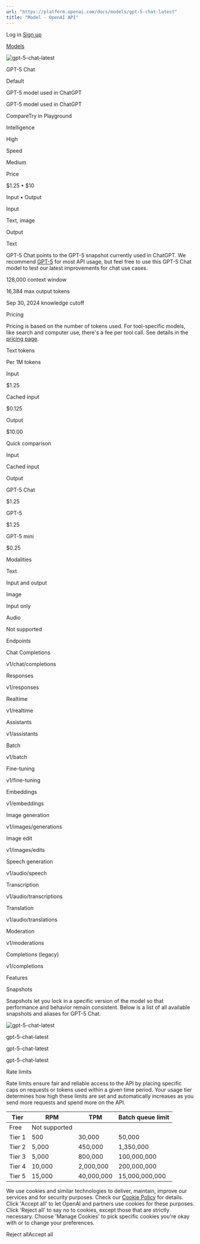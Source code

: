 ```yaml
---
url: "https://platform.openai.com/docs/models/gpt-5-chat-latest"
title: "Model - OpenAI API"
---
```


Log in [Sign up](https://platform.openai.com/signup)

[Models](https://platform.openai.com/docs/models)

![gpt-5-chat-latest](https://cdn.openai.com/API/docs/images/model-page/model-icons/gpt-5-chat-latest.png)

GPT-5 Chat

Default

GPT-5 model used in ChatGPT

GPT-5 model used in ChatGPT

CompareTry in Playground

Intelligence

High

Speed

Medium

Price

$1.25 • $10

Input • Output

Input

Text, image

Output

Text

GPT-5 Chat points to the GPT-5 snapshot currently used in ChatGPT.
We recommend [GPT-5](https://platform.openai.com/docs/models/gpt-5) for most API usage, but feel free to use this GPT-5 Chat model to test our latest improvements for chat use cases.

128,000 context window

16,384 max output tokens

Sep 30, 2024 knowledge cutoff

Pricing

Pricing is based on the number of tokens used. For tool-specific models, like search and computer use, there's a fee per tool call. See details in the [pricing page](https://platform.openai.com/docs/pricing).

Text tokens

Per 1M tokens

Input

$1.25

Cached input

$0.125

Output

$10.00

Quick comparison

Input

Cached input

Output

GPT-5 Chat

$1.25

GPT-5

$1.25

GPT-5 mini

$0.25

Modalities

Text

Input and output

Image

Input only

Audio

Not supported

Endpoints

Chat Completions

v1/chat/completions

Responses

v1/responses

Realtime

v1/realtime

Assistants

v1/assistants

Batch

v1/batch

Fine-tuning

v1/fine-tuning

Embeddings

v1/embeddings

Image generation

v1/images/generations

Image edit

v1/images/edits

Speech generation

v1/audio/speech

Transcription

v1/audio/transcriptions

Translation

v1/audio/translations

Moderation

v1/moderations

Completions (legacy)

v1/completions

Features

Snapshots

Snapshots let you lock in a specific version of the model so that performance and behavior remain consistent. Below is a list of all available snapshots and aliases for GPT-5 Chat.

![gpt-5-chat-latest](https://cdn.openai.com/API/docs/images/model-page/model-icons/gpt-5-chat-latest.png)

gpt-5-chat-latest

gpt-5-chat-latest

gpt-5-chat-latest

Rate limits

Rate limits ensure fair and reliable access to the API by placing specific caps on requests or tokens used within a given time period. Your usage tier determines how high these limits are set and automatically increases as you send more requests and spend more on the API.

| Tier | RPM | TPM | Batch queue limit |
| --- | --- | --- | --- |
| Free | Not supported |
| Tier 1 | 500 | 30,000 | 50,000 |
| Tier 2 | 5,000 | 450,000 | 1,350,000 |
| Tier 3 | 5,000 | 800,000 | 100,000,000 |
| Tier 4 | 10,000 | 2,000,000 | 200,000,000 |
| Tier 5 | 15,000 | 40,000,000 | 15,000,000,000 |

We use cookies and similar technologies to deliver, maintain, improve our services and for security purposes. Check our [Cookie Policy](https://openai.com/policies/cookie-policy) for details. Click 'Accept all' to let OpenAI and partners use cookies for these purposes. Click 'Reject all' to say no to cookies, except those that are strictly necessary. Choose 'Manage Cookies' to pick specific cookies you're okay with or to change your preferences.

Reject allAccept all